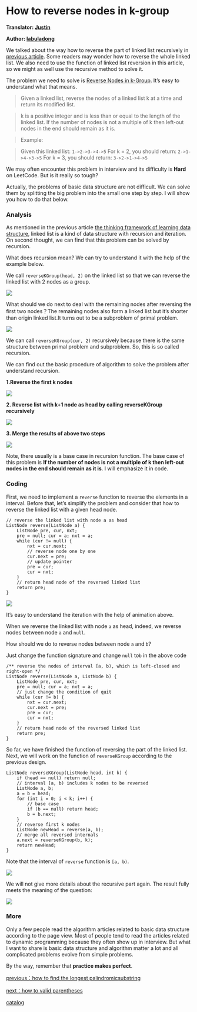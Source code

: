 How to reverse nodes in k-group
===============================

**Translator: [Justin](https://github.com/Justin-YGG)**

**Author: [labuladong](https://github.com/labuladong)**

We talked about the way how to reverse the part of linked list recursively in [previous article](..算法思维系列/学习数据结构和算法的框架思维.md). Some readers may wonder how to reverse the whole linked list. We also need to use the function of linked list reversion in this article, so we might as well use the recursive method to solve it.

The problem we need to solve is [Reverse Nodes in k-Group](https://leetcode.com/problems/reverse-nodes-in-k-group/). It’s easy to understand what that means.

> Given a linked list, reverse the nodes of a linked list k at a time and return its modified list.

> k is a positive integer and is less than or equal to the length of the linked list. If the number of nodes is not a multiple of k then left-out nodes in the end should remain as it is.

> Example:

> Given this linked list: `1->2->3->4->5` For k = 2, you should return: `2->1->4->3->5` For k = 3, you should return: `3->2->1->4->5`

We may often encounter this problem in interview and its difficulty is **Hard** on LeetCode. But is it really so tough?

Actually, the problems of basic data structure are not difficult. We can solve them by splitting the big problem into the small one step by step. I will show you how to do that below.

### Analysis

As mentioned in the previous article [the thinking framework of learning data structure](../算法思维系列/学习数据结构和算法的框架思维.md), linked list is a kind of data structure with recursion and iteration. On second thought, we can find that this problem can be solved by recursion.

What does recursion mean? We can try to understand it with the help of the example below.

We call `reverseKGroup(head, 2)` on the linked list so that we can reverse the linked list with 2 nodes as a group.

![](../pictures/kgroup/1.jpg)

What should we do next to deal with the remaining nodes after reversing the first two nodes？The remaining nodes also form a linked list but it’s shorter than origin linked list.It turns out to be a subproblem of primal problem.

![](../pictures/kgroup/2.jpg)

We can call `reverseKGroup(cur, 2)` recursively because there is the same structure between primal problem and subproblem. So, this is so called recursion.

We can find out the basic procedure of algorithm to solve the problem after understand recursion.

**1.Reverse the first k nodes**

![](../pictures/kgroup/3.jpg)

**2. Reverse list with k+1 node as head by calling reverseKGroup recursively**

![](../pictures/kgroup/4.jpg)

**3. Merge the results of above two steps**

![](../pictures/kgroup/5.jpg)

Note, there usually is a base case in recursion function. The base case of this problem is **If the number of nodes is not a multiple of k then left-out nodes in the end should remain as it is**. I will emphasize it in code.

### Coding

First, we need to implement a `reverse` function to reverse the elements in a interval. Before that, let’s simplify the problem and consider that how to reverse the linked list with a given head node.

    // reverse the linked list with node a as head
    ListNode reverse(ListNode a) {
        ListNode pre, cur, nxt;
        pre = null; cur = a; nxt = a;
        while (cur != null) {
            nxt = cur.next;
            // reverse node one by one
            cur.next = pre;
            // update pointer
            pre = cur;
            cur = nxt;
        }
        // return head node of the reversed linked list
        return pre;
    }

![](../pictures/kgroup/8.gif)

It’s easy to understand the iteration with the help of animation above.

When we reverse the linked list with node `a` as head, indeed, we reverse nodes between node `a` and `null`.

How should we do to reverse nodes between node `a` and `b`?

Just change the function signature and change `null` to`b` in the above code

    /** reverse the nodes of interval [a, b), which is left-closed and right-open */
    ListNode reverse(ListNode a, ListNode b) {
        ListNode pre, cur, nxt;
        pre = null; cur = a; nxt = a;
        // just change the condition of quit
        while (cur != b) {
            nxt = cur.next;
            cur.next = pre;
            pre = cur;
            cur = nxt;
        }
        // return head node of the reversed linked list
        return pre;
    }

So far, we have finished the function of reversing the part of the linked list. Next, we will work on the function of `reverseKGroup` according to the previous design.

    ListNode reverseKGroup(ListNode head, int k) {
        if (head == null) return null;
        // interval [a, b) includes k nodes to be reversed
        ListNode a, b;
        a = b = head;
        for (int i = 0; i < k; i++) {
            // base case
            if (b == null) return head;
            b = b.next;
        }
        // reverse first k nodes
        ListNode newHead = reverse(a, b);
        // merge all reversed internals
        a.next = reverseKGroup(b, k);
        return newHead;
    }

Note that the interval of `reverse` function is `[a, b)`.

![](../pictures/kgroup/6.jpg)

We will not give more details about the recursive part again. The result fully meets the meaning of the question:

![](../pictures/kgroup/7.jpg)

### More

Only a few people read the algorithm articles related to basic data structure according to the page view. Most of people tend to read the articles related to dynamic programming because they often show up in interview. But what I want to share is basic data structure and algorithm matter a lot and all complicated problems evolve from simple problems.

By the way, remember that **practice makes perfect**.

[previous：how to find the longest palindromicsubstring](../interview/The%20Longest%20Palindromic%20Substring.md.md)

[next：how to valid parentheses](../interview/合法括号判定.md)

[catalog](../README.md#目录)
